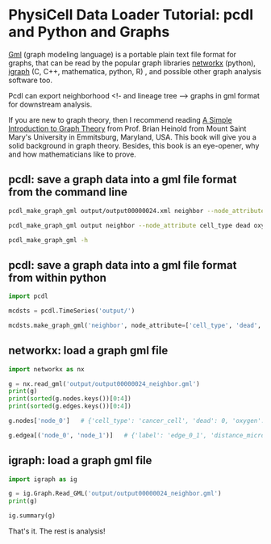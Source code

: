 # PhysiCell Data Loader Tutorial: pcdl and Python and Graphs

[Gml](https://github.com/elmbeech/physicelldataloader/blob/master/man/publication/himsolt1996gml_a_portable_graph_file_format.pdf) (graph modeling language) is a portable plain text file format for graphs,
that can be read by the popular graph libraries [networkx](https://networkx.org/) (python), [igraph](https://igraph.org/) (C, C++, mathematica, python, R) <!--, [JuliaGraphs](ttps://github.com/JuliaGraphs/GraphIO.jl)-->, and possible other graph analysis software too.

Pcdl can export neighborhood <!- and lineage tree --> graphs in gml format for downstream analysis.

If you are new to graph theory, then I recommend reading [A Simple Introduction to Graph Theory](https://www.brianheinold.net/graph_theory/A_Simple_Introduction_to_Graph_Theory_Heinold.pdf)
from Prof. Brian Heinold from Mount Saint Mary's University in Emmitsburg, Maryland, USA.
This book will give you a solid  background in graph theory.
Besides, this book is an eye-opener, why and how mathematicians like to prove.


## pcdl: save a graph data into a gml file format from the command line

```bash
pcdl_make_graph_gml output/output00000024.xml neighbor --node_attribute cell_type dead oxygen pressure
```
```bash
pcdl_make_graph_gml output neighbor --node_attribute cell_type dead oxygen pressure
```
```bash
pcdl_make_graph_gml -h
```

## pcdl: save a graph data into a gml file format from within python

```python
import pcdl

mcdsts = pcdl.TimeSeries('output/')
```
```python
mcdsts.make_graph_gml('neighbor', node_attribute=['cell_type', 'dead', 'oxygen', 'pressure'])
```

## networkx: load a graph gml file

```python
import networkx as nx

g = nx.read_gml('output/output00000024_neighbor.gml')
print(g)
print(sorted(g.nodes.keys())[0:4])
print(sorted(g.edges.keys())[0:4])
```
```python
g.nodes['node_0']   # {'cell_type': 'cancer_cell', 'dead': 0, 'oxygen': 25.304510426523084, 'pressure': 10.519314516003435}
```
```python
g.edgea[('node_0', 'node_1')]   # {'label': 'edge_0_1', 'distance_microns': 15}
```


## igraph: load a graph gml file

```python
import igraph as ig

g = ig.Graph.Read_GML('output/output00000024_neighbor.gml')
print(g)
```
```python
ig.summary(g)
```


That's it. The rest is analysis!
